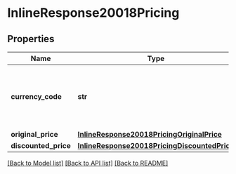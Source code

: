 # InlineResponse20018Pricing

## Properties
Name | Type | Description | Notes
------------ | ------------- | ------------- | -------------
**currency_code** | **str** | An uppercase, three letter [ISO-4217](http://www.iso.org/iso/home/standards/currency_codes.htm) currency code for all prices.  | 
**original_price** | [**InlineResponse20018PricingOriginalPrice**](InlineResponse20018PricingOriginalPrice.md) |  | 
**discounted_price** | [**InlineResponse20018PricingDiscountedPrice**](InlineResponse20018PricingDiscountedPrice.md) |  | [optional] 

[[Back to Model list]](../README.md#documentation-for-models) [[Back to API list]](../README.md#documentation-for-api-endpoints) [[Back to README]](../README.md)

